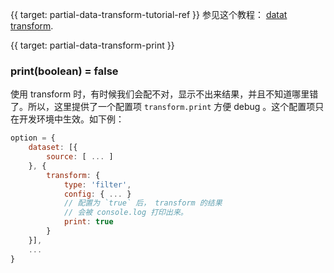 {{ target: partial-data-transform-tutorial-ref }}
参见这个教程： [datat transform](tutorial.html#%E4%BD%BF%E7%94%A8%20transform%20%E8%BF%9B%E8%A1%8C%E6%95%B0%E6%8D%AE%E8%BD%AC%E6%8D%A2).



{{ target: partial-data-transform-print }}

### print(boolean) = false

使用 transform 时，有时候我们会配不对，显示不出来结果，并且不知道哪里错了。所以，这里提供了一个配置项 `transform.print` 方便 debug 。这个配置项只在开发环境中生效。如下例：

```js
option = {
    dataset: [{
        source: [ ... ]
    }, {
        transform: {
            type: 'filter',
            config: { ... }
            // 配置为 `true` 后， transform 的结果
            // 会被 console.log 打印出来。
            print: true
        }
    }],
    ...
}
```